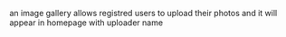 an image gallery allows registred users to upload their photos and it will appear in homepage with uploader name